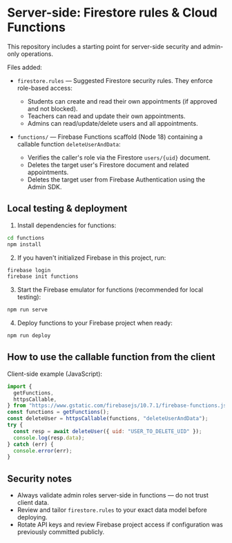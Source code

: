 # Server-side: Firestore rules & Cloud Functions

This repository includes a starting point for server-side security and admin-only operations.

Files added:

- `firestore.rules` — Suggested Firestore security rules. They enforce role-based access:

  - Students can create and read their own appointments (if approved and not blocked).
  - Teachers can read and update their own appointments.
  - Admins can read/update/delete users and all appointments.

- `functions/` — Firebase Functions scaffold (Node 18) containing a callable function `deleteUserAndData`:
  - Verifies the caller's role via the Firestore `users/{uid}` document.
  - Deletes the target user's Firestore document and related appointments.
  - Deletes the target user from Firebase Authentication using the Admin SDK.

## Local testing & deployment

1. Install dependencies for functions:

```bash
cd functions
npm install
```

2. If you haven't initialized Firebase in this project, run:

```bash
firebase login
firebase init functions
```

3. Start the Firebase emulator for functions (recommended for local testing):

```bash
npm run serve
```

4. Deploy functions to your Firebase project when ready:

```bash
npm run deploy
```

## How to use the callable function from the client

Client-side example (JavaScript):

```javascript
import {
  getFunctions,
  httpsCallable,
} from "https://www.gstatic.com/firebasejs/10.7.1/firebase-functions.js";
const functions = getFunctions();
const deleteUser = httpsCallable(functions, "deleteUserAndData");
try {
  const resp = await deleteUser({ uid: "USER_TO_DELETE_UID" });
  console.log(resp.data);
} catch (err) {
  console.error(err);
}
```

## Security notes

- Always validate admin roles server-side in functions — do not trust client data.
- Review and tailor `firestore.rules` to your exact data model before deploying.
- Rotate API keys and review Firebase project access if configuration was previously committed publicly.
